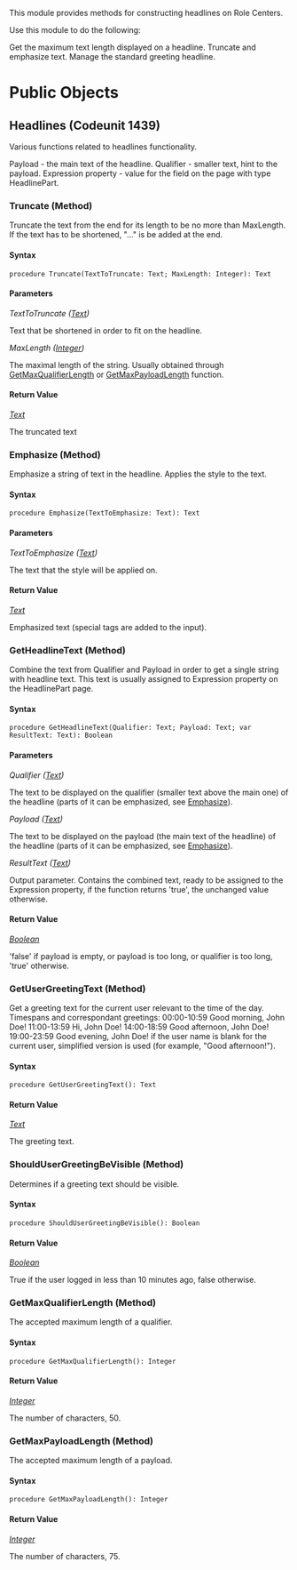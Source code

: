 This module provides methods for constructing headlines on Role Centers.

Use this module to do the following:

Get the maximum text length displayed on a headline.
Truncate and emphasize text.
Manage the standard greeting headline.


# Public Objects
## Headlines (Codeunit 1439)

 Various functions related to headlines functionality.

 Payload - the main text of the headline.
 Qualifier - smaller text, hint to the payload.
 Expression property - value for the field on the page with type HeadlinePart.
 

### Truncate (Method) <a name="Truncate"></a> 

 Truncate the text from the end for its length to be no more than MaxLength.
 If the text has to be shortened, "..." is be added at the end.
 

#### Syntax
```
procedure Truncate(TextToTruncate: Text; MaxLength: Integer): Text
```
#### Parameters
*TextToTruncate ([Text](https://docs.microsoft.com/en-us/dynamics365/business-central/dev-itpro/developer/methods-auto/text/text-data-type))* 

Text that be shortened in order to fit on the headline.

*MaxLength ([Integer](https://docs.microsoft.com/en-us/dynamics365/business-central/dev-itpro/developer/methods-auto/integer/integer-data-type))* 

The maximal length of the string. Usually obtained through
 [GetMaxQualifierLength](#GetMaxQualifierLength) or [GetMaxPayloadLength](#GetMaxPayloadLength) function.

#### Return Value
*[Text](https://docs.microsoft.com/en-us/dynamics365/business-central/dev-itpro/developer/methods-auto/text/text-data-type)*

The truncated text
### Emphasize (Method) <a name="Emphasize"></a> 

 Emphasize a string of text in the headline. Applies the style to the text.
 

#### Syntax
```
procedure Emphasize(TextToEmphasize: Text): Text
```
#### Parameters
*TextToEmphasize ([Text](https://docs.microsoft.com/en-us/dynamics365/business-central/dev-itpro/developer/methods-auto/text/text-data-type))* 

The text that the style will be applied on.

#### Return Value
*[Text](https://docs.microsoft.com/en-us/dynamics365/business-central/dev-itpro/developer/methods-auto/text/text-data-type)*

Emphasized text (special tags are added to the input).
### GetHeadlineText (Method) <a name="GetHeadlineText"></a> 

 Combine the text from Qualifier and Payload in order to get a single string with headline
 text. This text is usually assigned to Expression property on the HeadlinePart page.
 

#### Syntax
```
procedure GetHeadlineText(Qualifier: Text; Payload: Text; var ResultText: Text): Boolean
```
#### Parameters
*Qualifier ([Text](https://docs.microsoft.com/en-us/dynamics365/business-central/dev-itpro/developer/methods-auto/text/text-data-type))* 

The text to be displayed on the qualifier (smaller text above the main one)
 of the headline (parts of it can be emphasized, see [Emphasize](#Emphasize)).

*Payload ([Text](https://docs.microsoft.com/en-us/dynamics365/business-central/dev-itpro/developer/methods-auto/text/text-data-type))* 

The text to be displayed on the payload (the main text of the headline)
 of the headline (parts of it can be emphasized, see [Emphasize](#Emphasize)).

*ResultText ([Text](https://docs.microsoft.com/en-us/dynamics365/business-central/dev-itpro/developer/methods-auto/text/text-data-type))* 

Output parameter. Contains the combined text, ready to be assigned to
 the Expression property, if the function returns 'true', the unchanged value otherwise.

#### Return Value
*[Boolean](https://docs.microsoft.com/en-us/dynamics365/business-central/dev-itpro/developer/methods-auto/boolean/boolean-data-type)*

'false' if payload is empty, or payload is too long, or qualifier is too long,
 'true' otherwise.
### GetUserGreetingText (Method) <a name="GetUserGreetingText"></a> 

 Get a greeting text for the current user relevant to the time of the day.
 Timespans and correspondant greetings:
 00:00-10:59     Good morning, John Doe!
 11:00-13:59     Hi, John Doe!
 14:00-18:59     Good afternoon, John Doe!
 19:00-23:59     Good evening, John Doe!
 if the user name is blank for the current user, simplified version
 is used (for example, "Good afternoon!").
 

#### Syntax
```
procedure GetUserGreetingText(): Text
```
#### Return Value
*[Text](https://docs.microsoft.com/en-us/dynamics365/business-central/dev-itpro/developer/methods-auto/text/text-data-type)*

The greeting text.
### ShouldUserGreetingBeVisible (Method) <a name="ShouldUserGreetingBeVisible"></a> 

 Determines if a greeting text should be visible.
 

#### Syntax
```
procedure ShouldUserGreetingBeVisible(): Boolean
```
#### Return Value
*[Boolean](https://docs.microsoft.com/en-us/dynamics365/business-central/dev-itpro/developer/methods-auto/boolean/boolean-data-type)*

True if the user logged in less than 10 minutes ago, false otherwise.
### GetMaxQualifierLength (Method) <a name="GetMaxQualifierLength"></a> 

 The accepted maximum length of a qualifier.
 

#### Syntax
```
procedure GetMaxQualifierLength(): Integer
```
#### Return Value
*[Integer](https://docs.microsoft.com/en-us/dynamics365/business-central/dev-itpro/developer/methods-auto/integer/integer-data-type)*

The number of characters, 50.
### GetMaxPayloadLength (Method) <a name="GetMaxPayloadLength"></a> 

 The accepted maximum length of a payload.
 

#### Syntax
```
procedure GetMaxPayloadLength(): Integer
```
#### Return Value
*[Integer](https://docs.microsoft.com/en-us/dynamics365/business-central/dev-itpro/developer/methods-auto/integer/integer-data-type)*

The number of characters, 75.
